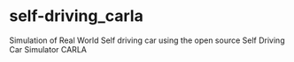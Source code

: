 # self-driving_carla
Simulation of Real World Self driving car using the open source Self Driving Car Simulator CARLA
